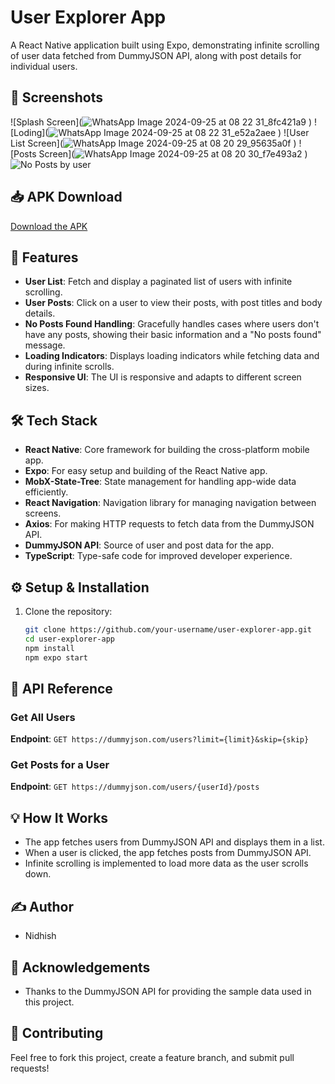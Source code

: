 # User Explorer App

A React Native application built using Expo, demonstrating infinite scrolling of user data fetched from DummyJSON API, along with post details for individual users.

## 📱 Screenshots

![Splash Screen](![WhatsApp Image 2024-09-25 at 08 22 31_8fc421a9](https://github.com/user-attachments/assets/d6f6092a-c0b2-468e-87f0-0217615b56be)
)
![Loding](![WhatsApp Image 2024-09-25 at 08 22 31_e52a2aee](https://github.com/user-attachments/assets/cd14bbeb-e509-4760-8307-9ba616c09bad)
)
![User List Screen](![WhatsApp Image 2024-09-25 at 08 20 29_95635a0f](https://github.com/user-attachments/assets/d935892f-0166-4ecd-8c1e-b09f35ef2458)
)
![Posts Screen](![WhatsApp Image 2024-09-25 at 08 20 30_f7e493a2](https://github.com/user-attachments/assets/9bff6e79-cfff-40a2-a740-8bd6e537d424)
)
![No Posts by user]()
## 📥 APK Download

[Download the APK](https://drive.google.com/file/d/1MlqS5j8i8OwBZOTUiw9GTLAumJyRHJY8/view?usp=sharing)

## 🚀 Features

- **User List**: Fetch and display a paginated list of users with infinite scrolling.
- **User Posts**: Click on a user to view their posts, with post titles and body details.
- **No Posts Found Handling**: Gracefully handles cases where users don't have any posts, showing their basic information and a "No posts found" message.
- **Loading Indicators**: Displays loading indicators while fetching data and during infinite scrolls.
- **Responsive UI**: The UI is responsive and adapts to different screen sizes.

## 🛠️ Tech Stack

- **React Native**: Core framework for building the cross-platform mobile app.
- **Expo**: For easy setup and building of the React Native app.
- **MobX-State-Tree**: State management for handling app-wide data efficiently.
- **React Navigation**: Navigation library for managing navigation between screens.
- **Axios**: For making HTTP requests to fetch data from the DummyJSON API.
- **DummyJSON API**: Source of user and post data for the app.
- **TypeScript**: Type-safe code for improved developer experience.

## ⚙️ Setup & Installation

1. Clone the repository:
   ```bash
   git clone https://github.com/your-username/user-explorer-app.git
   cd user-explorer-app
   npm install
   npm expo start

## 🔗 API Reference

### Get All Users
**Endpoint**: `GET https://dummyjson.com/users?limit={limit}&skip={skip}`

### Get Posts for a User
**Endpoint**: `GET https://dummyjson.com/users/{userId}/posts`

## 💡 How It Works
- The app fetches users from DummyJSON API and displays them in a list.
- When a user is clicked, the app fetches posts from DummyJSON API.
- Infinite scrolling is implemented to load more data as the user scrolls down.

## ✍️ Author
- Nidhish

## 🎉 Acknowledgements
- Thanks to the DummyJSON API for providing the sample data used in this project.

## 🧩 Contributing
Feel free to fork this project, create a feature branch, and submit pull requests!

